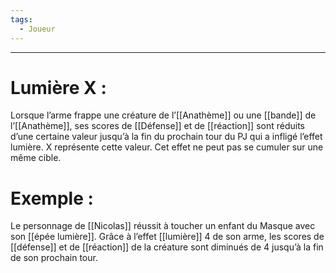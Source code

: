 ```yaml
---
tags:
  - Joueur
---
```

___
# Lumière X : 

Lorsque l’arme frappe une créature de l’[[Anathème]] ou une [[bande]] de l’[[Anathème]], ses scores de [[Défense]] et de [[réaction]] sont réduits d’une certaine valeur jusqu’à la fin du prochain tour du PJ qui a infligé l’effet lumière. X représente cette valeur. Cet effet ne peut pas se cumuler sur une même cible.

# Exemple : 

Le personnage de [[Nicolas]] réussit à toucher un enfant du Masque avec son [[épée lumière]]. Grâce à l’effet [[lumière]] 4 de son arme, les scores de [[défense]] et de [[réaction]] de la créature sont diminués de 4 jusqu’à la fin de son prochain tour.